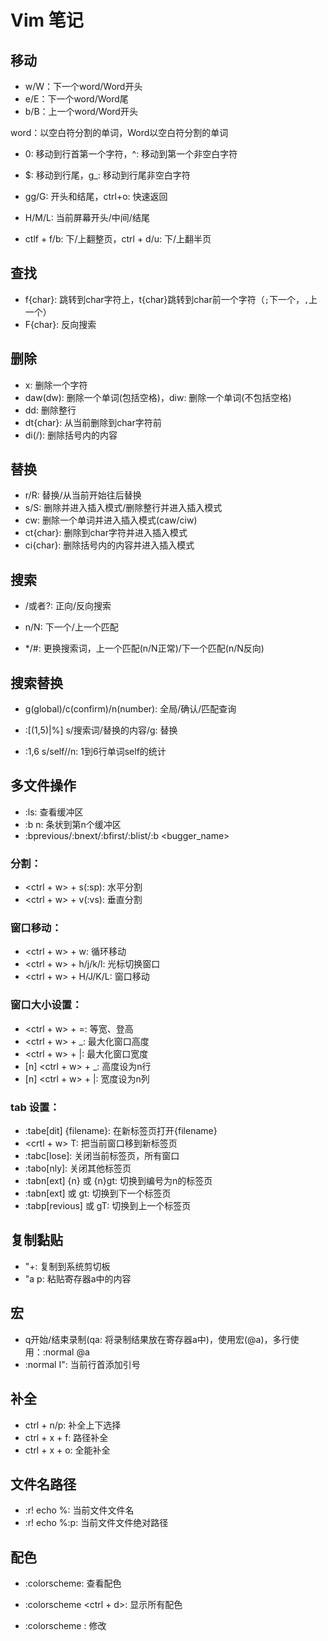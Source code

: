 # Vim 笔记

## 移动

- w/W：下一个word/Word开头
- e/E：下一个word/Word尾
- b/B：上一个word/Word开头

word：以空白符分割的单词，Word以空白符分割的单词



- 0: 移动到行首第一个字符，^: 移动到第一个非空白字符
- $: 移动到行尾，g_: 移动到行尾非空白字符



- gg/G: 开头和结尾，ctrl+o: 快速返回

- H/M/L: 当前屏幕开头/中间/结尾



- ctlf + f/b: 下/上翻整页，ctrl + d/u: 下/上翻半页

## 查找

- f{char}: 跳转到char字符上，t{char}跳转到char前一个字符（`;`下一个，`,`上一个）
- F{char}: 反向搜索

## 删除

- x: 删除一个字符
- daw(dw): 删除一个单词(包括空格)，diw: 删除一个单词(不包括空格)
- dd: 删除整行
- dt{char}: 从当前删除到char字符前
- di(/): 删除括号内的内容

## 替换

- r/R: 替换/从当前开始往后替换
- s/S: 删除并进入插入模式/删除整行并进入插入模式
- cw: 删除一个单词并进入插入模式(caw/ciw)
- ct{char}: 删除到char字符并进入插入模式
- ci{char}: 删除括号内的内容并进入插入模式

## 搜索

- /或者?: 正向/反向搜索
- n/N: 下一个/上一个匹配

- */#: 更换搜索词，上一个匹配(n/N正常)/下一个匹配(n/N反向)

## 搜索替换

- g(global)/c(confirm)/n(number): 全局/确认/匹配查询

- :[(1,5)|%] s/搜索词/替换的内容/g:  替换
- :1,6 s/self//n: 1到6行单词self的统计

## 多文件操作

- :ls: 查看缓冲区
- :b n: 条状到第n个缓冲区
- :bprevious/:bnext/:bfirst/:blist/:b <bugger_name>

### 分割：

- <ctrl + w> + s(:sp): 水平分割
- <ctrl + w> + v(:vs): 垂直分割

### 窗口移动：

- <ctrl + w> + w: 循环移动
- <ctrl + w> + h/j/k/l: 光标切换窗口
- <ctrl + w> + H/J/K/L: 窗口移动

### 窗口大小设置：

- <ctrl + w> + =: 等宽、登高
- <ctrl + w> + _: 最大化窗口高度
- <ctrl + w> + |: 最大化窗口宽度
- [n] <ctrl + w> + _: 高度设为n行
- [n] <ctrl + w> + |: 宽度设为n列

### tab 设置：

- :tabe[dit] {filename}: 在新标签页打开{filename}
- <crtl + w> T: 把当前窗口移到新标签页
- :tabc[lose]: 关闭当前标签页，所有窗口
- :tabo[nly]: 关闭其他标签页
- :tabn[ext] {n} 或 {n}gt: 切换到编号为n的标签页
- :tabn[ext] 或 gt: 切换到下一个标签页
- :tabp[revious] 或 gT: 切换到上一个标签页

## 复制黏贴

- "+: 复制到系统剪切板
- "a p: 粘贴寄存器a中的内容

## 宏

- q开始/结束录制(qa: 将录制结果放在寄存器a中)，使用宏(@a)，多行使用：:normal @a
- :normal I": 当前行首添加引号

## 补全

- ctrl + n/p: 补全上下选择
- ctrl + x + f: 路径补全
- ctrl + x + o: 全能补全

## 文件名路径

- :r! echo %: 当前文件文件名
- :r! echo %:p: 当前文件文件绝对路径

## 配色

- :colorscheme: 查看配色
- :colorscheme <ctrl + d>: 显示所有配色

- :colorscheme <name>: 修改


